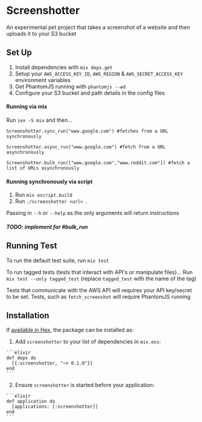 # Screenshotter
An experimental pet project that takes a screenshot of a website and then uploads it to your S3 bucket

## Set Up
1. Install dependencies with `mix deps.get`
2. Setup your `AWS_ACCESS_KEY_ID`, `AWS_REGION` & `AWS_SECRET_ACCESS_KEY` environment variables
3. Get PhantomJS running with `phantomjs --wd`
4. Configure your S3 bucket and path details in the config files

#### Running via mix
Run `iex -S mix` and then...
```
Screenshotter.sync_run("www.google.com") #fetches from a URL synchronously

Screenshotter.async_run("www.google.com") #fetch from a URL asynchronously

Screenshotter.bulk_run(["www.google.com","www.reddit.com"]) #fetch a list of URLs asynchronously
```

#### Running synchronously via script
1. Run `mix escript.build`
2. Run `./screenshotter <url> `.

Passing in `--h` or `--help` as the only arguments will return instructions
##### TODO: implement for #bulk_run

## Running Test
To run the default test suite, run `mix test`

To run tagged tests (tests that interact with API's or manipulate files)...
Run `mix test --only tagged_test` (replace `tagged_test` with the name of the tag)

Tests that communicate with the AWS API will requires your API key/secret to be set. Tests, such
as `fetch_screenshot` will require PhantomJS running

## Installation

If [available in Hex](https://hex.pm/docs/publish), the package can be installed as:

  1. Add `screenshotter` to your list of dependencies in `mix.exs`:

    ```elixir
    def deps do
      [{:screenshotter, "~> 0.1.0"}]
    end
    ```

  2. Ensure `screenshotter` is started before your application:

    ```elixir
    def application do
      [applications: [:screenshotter]]
    end
    ```

